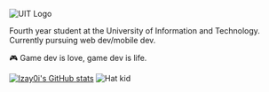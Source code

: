 ![UIT Logo](https://upload.wikimedia.org/wikipedia/commons/thumb/3/38/Logo_UIT_updated.jpg/1280px-Logo_UIT_updated.jpg)

Fourth year student at the University of Information and Technology.\
Currently pursuing web dev/mobile dev.

:video_game: Game dev is love, game dev is life.

[![Izay0i's GitHub stats](https://github-readme-stats.vercel.app/api?username=Izay0i)](https://github.com/Izay0i/github-readme-stats)
![Hat kid](https://thumbs.gfycat.com/CheerfulMeaslyLeech-size_restricted.gif)
